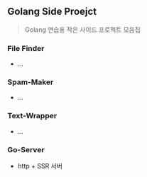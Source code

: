 ## Golang Side Proejct

> Golang 연습용 작은 사이드 프로젝트 모음집

### File Finder

- ...

### Spam-Maker

- ...

### Text-Wrapper

- ...

### Go-Server

- http + SSR 서버
